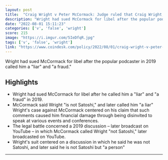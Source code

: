 ```yaml
---
layout: post
title:  "Craig Wright v Peter McCormack: Judge ruled that Craig Wright, who claims to be Bitcoin inventor Satoshi Nakamoto, advanced false evidence."
description: "Wright had sued McCormack for libel after the popular podcaster in 2019 called him a \"liar\" and \"a fraud.\""
date: "2022-08-01 15:11:23"
categories: ['v', 'false', 'wright']
score: 215
image: "https://i.imgur.com/5IeDfqR.jpg"
tags: ['v', 'false', 'wright']
link: "https://www.coindesk.com/policy/2022/08/01/craig-wright-v-peter-mccormack-wright-put-forward-false-evidence-will-receive-damages-of-1/"
---
```


Wright had sued McCormack for libel after the popular podcaster in 2019 called him a \"liar\" and \"a fraud.\"

## Highlights

- Wright had sued McCormack for libel after he called him a "liar" and "a fraud" in 2019.
- McCormack said Wright "is not Satoshi," and later called him "a liar" Wright's case against McCormack centered on his claim that such comments caused him financial damage through being disinvited to speak at various events and conferences.
- The legal battle concerned a 2019 discussion – later broadcast on YouTube – in which McCormack called Wright "not Satoshi," later broadcasted on YouTube.
- Wright's suit centered on a discussion in which he said he was not Satoshi, and later said he is not Satoshi but "a person"

---

